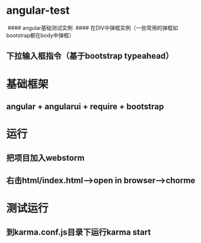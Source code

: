 # angular-test
  #### angular基础测试实例 
  #### 在DIV中弹框实例（一些常用的弹框如bootstrap都在body中弹框）
  ## 下拉输入框指令（基于bootstrap typeahead）
# 基础框架
  ## angular + angularui + require + bootstrap
# 运行
  ## 把项目加入webstorm
  ## 右击html/index.html-->open in browser-->chorme
# 测试运行
  ## 到karma.conf.js目录下运行karma start

